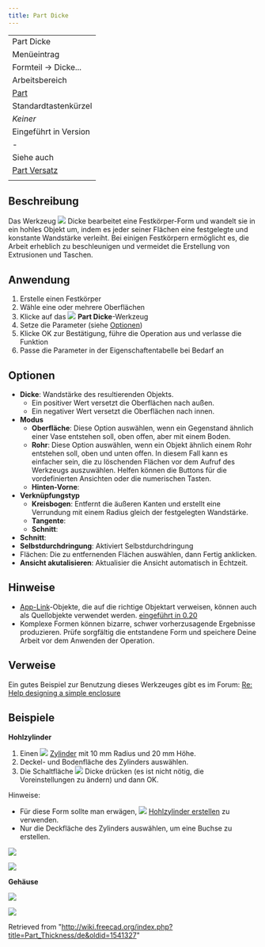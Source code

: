 ```yaml
---
title: Part Dicke
---
```


|                                                  |
| ------------------------------------------------ |
| Part Dicke                                       |
| Menüeintrag                                      |
| Formteil → Dicke...                              |
| Arbeitsbereich                                   |
| [Part](/Part_Workbench/de "Part Workbench/de")   |
| Standardtastenkürzel                             |
| _Keiner_                                         |
| Eingeführt in Version                            |
| -                                                |
| Siehe auch                                       |
| [Part Versatz](/Part_Offset/de "Part Offset/de") |
|                                                  |

## Beschreibung

Das Werkzeug ![](/images/Part_Thickness.svg) Dicke bearbeitet eine Festkörper-Form und wandelt sie in ein hohles Objekt um, indem es jeder seiner Flächen eine festgelegte und konstante Wandstärke verleiht. Bei einigen Festkörpern ermöglicht es, die Arbeit erheblich zu beschleunigen und vermeidet die Erstellung von Extrusionen und Taschen.

## Anwendung

1. Erstelle einen Festkörper
2. Wähle eine oder mehrere Oberflächen
3. Klicke auf das ![](/images/Part_Thickness.svg) **Part Dicke**-Werkzeug
4. Setze die Parameter (siehe [Optionen](#Options/de))
5. Klicke OK zur Bestätigung, führe die Operation aus und verlasse die Funktion
6. Passe die Parameter in der Eigenschaftentabelle bei Bedarf an

## Optionen

- **Dicke**: Wandstärke des resultierenden Objekts.
  - Ein positiver Wert versetzt die Oberflächen nach außen.
  - Ein negativer Wert versetzt die Oberflächen nach innen.
- **Modus**
  - **Oberfläche**: Diese Option auswählen, wenn ein Gegenstand ähnlich einer Vase entstehen soll, oben offen, aber mit einem Boden.
  - **Rohr**: Diese Option auswählen, wenn ein Objekt ähnlich einem Rohr entstehen soll, oben und unten offen. In diesem Fall kann es einfacher sein, die zu löschenden Flächen vor dem Aufruf des Werkzeugs auszuwählen. Helfen können die Buttons für die vordefinierten Ansichten oder die numerischen Tasten.
  - **Hinten-Vorne**:
- **Verknüpfungstyp**
  - **Kreisbogen**: Entfernt die äußeren Kanten und erstellt eine Verrundung mit einem Radius gleich der festgelegten Wandstärke.
  - **Tangente**:
  - **Schnitt**:
- **Schnitt**:
- **Selbstdurchdringung**: Aktiviert Selbstdurchdringung
- Flächen: Die zu entfernenden Flächen auswählen, dann Fertig anklicken.
- **Ansicht akutalisieren**: Aktualisier die Ansicht automatisch in Echtzeit.

## Hinweise

- [App-Link](/App_Link/de "App Link/de")-Objekte, die auf die richtige Objektart verweisen, können auch als Quellobjekte verwendet werden. [eingeführt in 0.20](/Release_notes_0.20/de "Release notes 0.20/de")
- Komplexe Formen können bizarre, schwer vorherzusagende Ergebnisse produzieren. Prüfe sorgfältig die entstandene Form und speichere Deine Arbeit vor dem Anwenden der Operation.

## Verweise

Ein gutes Beispiel zur Benutzung dieses Werkzeuges gibt es im Forum: [Re: Help designing a simple enclosure](http://forum.freecadweb.org/viewtopic.php?f=3&t=3766&p=29741&hilit=enclosure#p29547)

## Beispiele

**Hohlzylinder**

1. Einen ![](/images/Part_Cylinder.svg) [Zylinder](/Part_Cylinder/de "Part Cylinder/de") mit 10 mm Radius und 20 mm Höhe.
2. Deckel- und Bodenfläche des Zylinders auswählen.
3. Die Schaltfläche ![](/images/Part_Thickness.svg) Dicke drücken (es ist nicht nötig, die Voreinstellungen zu ändern) und dann OK.

Hinweise:

- Für diese Form sollte man erwägen, ![](/images/Part_Tube.svg) [Hohlzylinder erstellen](/Part_Tube/de "Part Tube/de") zu verwenden.
- Nur die Deckfläche des Zylinders auswählen, um eine Buchse zu erstellen.

![](/images/ThicknessEsempio1.png)

![](/images/ThicknessEsempio2.png)

**Gehäuse**

![](/images/ThicknessEsempio3.png)

![](/images/ThicknessEsempio4.png)

Retrieved from "<http://wiki.freecad.org/index.php?title=Part_Thickness/de&oldid=1541327>"
